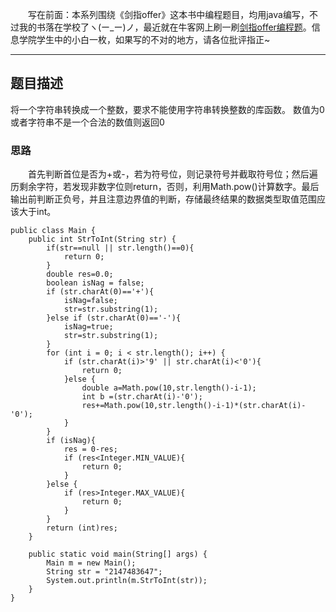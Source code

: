 &emsp;&emsp;写在前面：本系列围绕《剑指offer》这本书中编程题目，均用java编写，不过我的书落在学校了ヽ(ー_ー)ノ，最近就在牛客网上刷一刷[剑指offer编程题](https://www.nowcoder.com/ta/coding-interviews)。信息学院学生中的小白一枚，如果写的不对的地方，请各位批评指正~
___
## 题目描述
将一个字符串转换成一个整数，要求不能使用字符串转换整数的库函数。 数值为0或者字符串不是一个合法的数值则返回0
### 思路
&emsp;&emsp;首先判断首位是否为+或-，若为符号位，则记录符号并截取符号位；然后遍历剩余字符，若发现非数字位则return，否则，利用Math.pow()计算数字。最后输出前判断正负号，并且注意边界值的判断，存储最终结果的数据类型取值范围应该大于int。

```
public class Main {
    public int StrToInt(String str) {
        if(str==null || str.length()==0){
            return 0;
        }
        double res=0.0;
        boolean isNag = false;
        if (str.charAt(0)=='+'){
            isNag=false;
            str=str.substring(1);
        }else if (str.charAt(0)=='-'){
            isNag=true;
            str=str.substring(1);
        }
        for (int i = 0; i < str.length(); i++) {
            if (str.charAt(i)>'9' || str.charAt(i)<'0'){
                return 0;
            }else {
                double a=Math.pow(10,str.length()-i-1);
                int b =(str.charAt(i)-'0');
                res+=Math.pow(10,str.length()-i-1)*(str.charAt(i)-'0');
            }
        }
        if (isNag){
            res = 0-res;
            if (res<Integer.MIN_VALUE){
                return 0;
            }
        }else {
            if (res>Integer.MAX_VALUE){
                return 0;
            }
        }
        return (int)res;
    }

    public static void main(String[] args) {
        Main m = new Main();
        String str = "2147483647";
        System.out.println(m.StrToInt(str));
    }
}
```